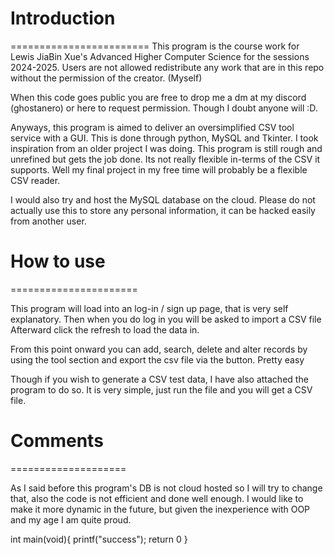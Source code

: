 # Introduction
========================
This program is the course work for Lewis JiaBin Xue's Advanced Higher Computer Science for the sessions 2024-2025. 
Users are not allowed redistribute any work that are in this repo without the permission of the creator. (Myself)

When this code goes public you are free to drop me a dm at my discord (ghostanero) or here to request permission.
Though I doubt anyone will :D.

Anyways, this program is aimed to deliver an oversimplified CSV tool service with a GUI. 
This is done through python, MySQL and Tkinter. I took inspiration from an older project I was doing. 
This program is still rough and unrefined but gets the job done. Its not really flexible in-terms of the CSV it supports.
Well my final project in my free time will probably be a flexible CSV reader.

I would also try and host the MySQL database on the cloud.
Please do not actually use this to store any personal information, it can be hacked easily from another user.

# How to use

======================

This program will load into an log-in / sign up page, that is very self explanatory.
Then when you do log in you will be asked to import a CSV file
Afterward click the refresh to load the data in.

From this point onward you can add, search, delete and alter records by using the tool section and export the csv file via the button.
Pretty easy

Though if you wish to generate a CSV test data, I have also attached the program to do so. It is very simple, just run the file and you will get a CSV file.


# Comments
====================

As I said before this program's DB is not cloud hosted so I will try to change that, also the code is not efficient and done well enough.
I would like to make it more dynamic in the future, but given the inexperience with OOP and my age I am quite proud.

int main(void){
    printf("success");
    return 0
}
